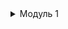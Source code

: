 <details>
  <summary>Модуль 1</summary>

Присвоение имён:
## HQ-R
```
hostnamectl set-hostname hq-r.hq.work;exec bash
```


## HQ-SRV
Смотрим название адаптера:
```
ip a
```
Настройка ip-адреса:  
```
touch /etc/net/ifaces/ens18/ipv4address
echo 192.168.0.2/25 > /etc/net/ifaces/ens18/ipv4address
```
Настройка шлюза по умолчанию: 
```
touch /etc/net/ifaces/ens18/ipv4route
echo default via 192.168.0.1 > /etc/net/ifaces/ens18/ipv4route
```
Параметры интерфейса:
```
vim /etc/net/ifaces/ens18/options
```
```
BOOTPROTO=static
TYPE=eth
NM_CONTROLLED=no
DISABLED=no
CONFIG_IPV4=yes
CONFIG_IPV6=yes
```
DNS-сервер:
```
echo nameserver 8.8.8.8 > /etc/resolv.conf
```

Перезагрузка адаптера:
```
service network restart
```


***

</details>
